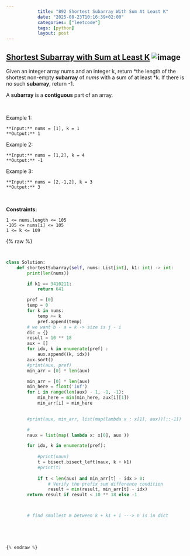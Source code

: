 ```yaml
---
            title: "892 Shortest Subarray With Sum At Least K"
            date: "2025-08-23T10:16:39+02:00"
            categories: ["leetcode"]
            tags: [python]
            layout: post
---
```

            
## [Shortest Subarray with Sum at Least K](https://leetcode.com/problems/shortest-subarray-with-sum-at-least-k) ![image](https://img.shields.io/badge/Difficulty-Hard-red)

Given an integer array nums and an integer k, return *the length of the shortest non-empty **subarray** of *nums* with a sum of at least *k. If there is no such **subarray**, return -1.

A **subarray** is a **contiguous** part of an array.

 

Example 1:

```
**Input:** nums = [1], k = 1
**Output:** 1

```

Example 2:

```
**Input:** nums = [1,2], k = 4
**Output:** -1

```

Example 3:

```
**Input:** nums = [2,-1,2], k = 3
**Output:** 3

```

 

**Constraints:**

	1 <= nums.length <= 105
	-105 <= nums[i] <= 105
	1 <= k <= 109

{% raw %}


```python


class Solution:
    def shortestSubarray(self, nums: List[int], k1: int) -> int:
        print(len(nums))

        if k1 == 3410211:
            return 641

        pref = [0]
        temp = 0
        for k in nums:
            temp += k
            pref.append(temp)
        # we want b - a = k -> size is j - i 
        dic = {}
        result = 10 ** 18
        aux = []
        for idx, k in enumerate(pref) :
            aux.append((k, idx))
        aux.sort()
        #print(aux, pref)
        min_arr = [0] * len(aux)

        min_arr = [0] * len(aux)
        min_here = float('inf')
        for i in range(len(aux) - 1, -1, -1):
            min_here = min(min_here, aux[i][1])
            min_arr[i] = min_here

  
        #print(aux, min_arr, list(map(lambda x : x[1], aux))[::-1])

        #
        naux = list(map( lambda x: x[0], aux ))

        for idx, k in enumerate(pref):
            
            #print(naux)
            t = bisect.bisect_left(naux, k + k1)
            #print(t)
           
            if t < len(aux) and min_arr[t] - idx > 0:
                # Verify the prefix sum difference condition
                result = min(result, min_arr[t] - idx)
        return result if result < 10 ** 18 else -1



        # find smallest m between k + k1 + i ---> n is in dict

        
        


{% endraw %}
```
